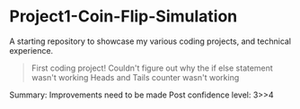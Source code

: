 # Project1-Coin-Flip-Simulation
A starting repository to showcase my various coding projects, and technical experience. 

> First coding project!
> Couldn't figure out why the if else statement wasn't working
> Heads and Tails counter wasn't working

Summary: Improvements need to be made
Post confidence level: 3>>4

